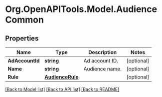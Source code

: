 # Org.OpenAPITools.Model.AudienceCommon

## Properties

Name | Type | Description | Notes
------------ | ------------- | ------------- | -------------
**AdAccountId** | **string** | Ad account ID. | [optional] 
**Name** | **string** | Audience name. | [optional] 
**Rule** | [**AudienceRule**](AudienceRule.md) |  | [optional] 

[[Back to Model list]](../README.md#documentation-for-models) [[Back to API list]](../README.md#documentation-for-api-endpoints) [[Back to README]](../README.md)

